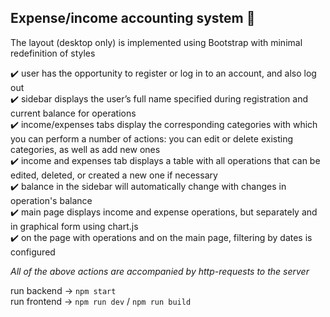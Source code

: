 ## Expense/income accounting system 🧾

The layout (desktop only) is implemented using Bootstrap with minimal redefinition of styles

✔️ user has the opportunity to register or log in to an account, and also log out</br>
✔️ sidebar displays the user’s full name specified during registration and current balance for operations</br>
✔️ income/expenses tabs display the corresponding categories with which you can perform a number of actions: you can edit or delete existing categories, as well as add new ones</br>
✔️ income and expenses tab displays a table with all operations that can be edited, deleted, or created a new one if necessary</br>
✔️ balance in the sidebar will automatically change with changes in operation's balance</br>
✔️ main page displays income and expense operations, but separately and in graphical form using chart.js</br>
✔️ on the page with operations and on the main page, filtering by dates is configured

_All of the above actions are accompanied by http-requests to the server_


run backend -> `npm start` <br>
run  frontend -> `npm run dev` / `npm run build` 
